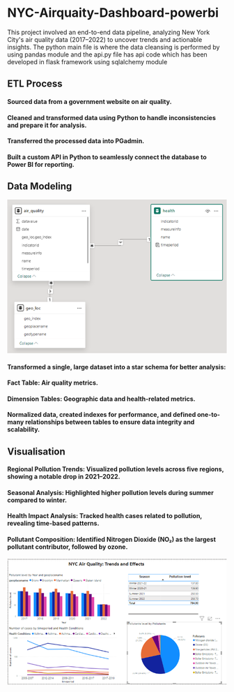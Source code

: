 # NYC-Airquaity-Dashboard-powerbi
This project involved an end-to-end data pipeline, analyzing New York City's air quality data (2017–2022) to uncover trends and actionable insights.
The python main file is where the data cleansing is performed by using pandas module and the api.py file has api code which has been developed in flask framework using sqlalchemy module
## ETL Process
#### Sourced data from a government website on air quality.
#### Cleaned and transformed data using Python to handle inconsistencies and prepare it for analysis.
#### Transferred the processed data into PGadmin.
#### Built a custom API in Python to seamlessly connect the database to Power BI for reporting.
## Data Modeling
![datamode](https://github.com/rishinawani/NYC-Airquaity-Dashboard-powerbi/blob/main/datamodel.PNG)
#### Transformed a single, large dataset into a star schema for better analysis:
#### Fact Table: Air quality metrics.
#### Dimension Tables: Geographic data and health-related metrics.
#### Normalized data, created indexes for performance, and defined one-to-many relationships between tables to ensure data integrity and scalability.
## Visualisation
 #### Regional Pollution Trends: Visualized pollution levels across five regions, showing a notable drop in 2021–2022.
 #### Seasonal Analysis: Highlighted higher pollution levels during summer compared to winter.
 #### Health Impact Analysis: Tracked health cases related to pollution, revealing time-based patterns.
 #### Pollutant Composition: Identified Nitrogen Dioxide (NO₂) as the largest pollutant contributor, followed by ozone.
![dashoard](https://github.com/rishinawani/NYC-Airquaity-Dashboard-powerbi/blob/main/dashoard_y.PNG)



